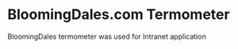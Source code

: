 BloomingDales.com Termometer
=============

BloomingDales termometer was used for Intranet application

